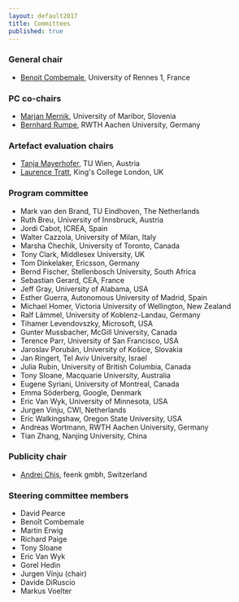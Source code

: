 ```yaml
---
layout: default2017
title: Committees
published: true
---
```


### General chair

* [Benoit Combemale](http://people.irisa.fr/Benoit.Combemale/), University of Rennes 1, France

### PC co-chairs

* [Marjan Mernik](http://lpm.feri.um.si/en/members/mernik/), University of Maribor, Slovenia
* [Bernhard Rumpe](http://www.se-rwth.de/~rumpe/), RWTH Aachen University, Germany

### Artefact evaluation chairs

* [Tanja Mayerhofer](http://www.big.tuwien.ac.at/staff/tmayerhofer), TU Wien, Austria
* [Laurence Tratt](http://tratt.net/laurie/), King's College London, UK

### Program committee

* Mark van den Brand, TU Eindhoven, The Netherlands
* Ruth Breu, University of Innsbruck, Austria
* Jordi Cabot, ICREA, Spain
* Walter Cazzola, University of Milan, Italy
* Marsha Chechik, University of Toronto, Canada
* Tony Clark, Middlesex University, UK
* Tom Dinkelaker, Ericsson, Germany
* Bernd Fischer, Stellenbosch University, South Africa
* Sebastian Gerard, CEA, France
* Jeff Gray, University of Alabama, USA
* Esther Guerra, Autonomous University of Madrid, Spain
* Michael Homer, Victoria University of Wellington, New Zealand
* Ralf Lämmel, University of Koblenz-Landau, Germany
* Tihamer Levendovszky, Microsoft, USA
* Gunter Mussbacher, McGill University, Canada
* Terence Parr, University of San Francisco, USA
* Jaroslav Porubän, University of Košice, Slovakia
* Jan Ringert, Tel Aviv University, Israel
* Julia Rubin, University of British Columbia, Canada
* Tony Sloane, Macquarie University, Australia
* Eugene Syriani, University of Montreal, Canada
* Emma Söderberg, Google, Denmark
* Eric Van Wyk, University of Minnesota, USA
* Jurgen Vinju, CWI, Netherlands
* Eric Walkingshaw, Oregon State University, USA
* Andreas Wortmann, RWTH Aachen University, Germany
* Tian Zhang, Nanjing University, China

### Publicity chair

* [Andrei Chiș](http://www.andreichis.com), feenk gmbh, Switzerland


### Steering committee members

* David Pearce
* Benoît Combemale
* Martin Erwig 
* Richard Paige
* Tony Sloane 
* Eric Van Wyk
* Gorel Hedin
* Jurgen Vinju (chair)
* Davide DiRuscio
* Markus Voelter
